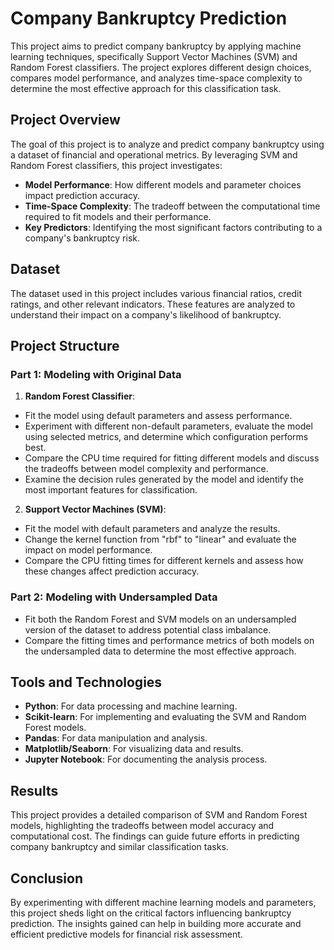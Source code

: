 # Company Bankruptcy Prediction
This project aims to predict company bankruptcy by applying machine learning techniques, specifically Support Vector Machines (SVM) and Random Forest classifiers. The project explores different design choices, compares model performance, and analyzes time-space complexity to determine the most effective approach for this classification task.
## Project Overview
The goal of this project is to analyze and predict company bankruptcy using a dataset of financial and operational metrics. By leveraging SVM and Random Forest classifiers, this project investigates:
* **Model Performance**: How different models and parameter choices impact prediction accuracy.
* **Time-Space Complexity**: The tradeoff between the computational time required to fit models and their performance.
* **Key Predictors**: Identifying the most significant factors contributing to a company's bankruptcy risk.
## Dataset
The dataset used in this project includes various financial ratios, credit ratings, and other relevant indicators. These features are analyzed to understand their impact on a company's likelihood of bankruptcy.
## Project Structure
### Part 1: Modeling with Original Data
1. **Random Forest Classifier**:
* Fit the model using default parameters and assess performance.
* Experiment with different non-default parameters, evaluate the model using selected metrics, and determine which configuration performs best.
* Compare the CPU time required for fitting different models and discuss the tradeoffs between model complexity and performance.
* Examine the decision rules generated by the model and identify the most important features for classification.
2. **Support Vector Machines (SVM)**:
* Fit the model with default parameters and analyze the results.
* Change the kernel function from "rbf" to "linear" and evaluate the impact on model performance.
* Compare the CPU fitting times for different kernels and assess how these changes affect prediction accuracy.
### Part 2: Modeling with Undersampled Data
* Fit both the Random Forest and SVM models on an undersampled version of the dataset to address potential class imbalance.
* Compare the fitting times and performance metrics of both models on the undersampled data to determine the most effective approach.
## Tools and Technologies
* **Python**: For data processing and machine learning.
* **Scikit-learn**: For implementing and evaluating the SVM and Random Forest models.
* **Pandas**: For data manipulation and analysis.
* **Matplotlib/Seaborn**: For visualizing data and results.
* **Jupyter Notebook**: For documenting the analysis process.
## Results
This project provides a detailed comparison of SVM and Random Forest models, highlighting the tradeoffs between model accuracy and computational cost. The findings can guide future efforts in predicting company bankruptcy and similar classification tasks.
## Conclusion
By experimenting with different machine learning models and parameters, this project sheds light on the critical factors influencing bankruptcy prediction. The insights gained can help in building more accurate and efficient predictive models for financial risk assessment.

